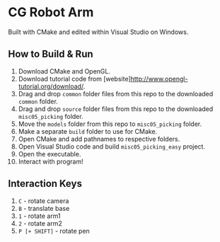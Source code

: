 # CG Robot Arm

Built with CMake and edited within Visual Studio on Windows.

## How to Build & Run
1. Download CMake and OpenGL.
2. Download tutorial code from [website]http://www.opengl-tutorial.org/download/.
3. Drag and drop `common` folder files from this repo to the downloaded `common` folder.
4. Drag and drop `source` folder files from this repo to the downloaded `misc05_picking` folder.
5. Move the `models` folder from this repo to `misc05_picking` folder.
6. Make a separate `build` folder to use for CMake.
7. Open CMake and add pathnames to respective folders.
8. Open Visual Studio code and build `misc05_picking_easy` project.
9. Open the executable.
10. Interact with program!

## Interaction Keys
1. `C` - rotate camera
2. `B` - translate base
3. `1` - rotate arm1
4. `2` - rotate arm2
5. `P [+ SHIFT]` - rotate pen
